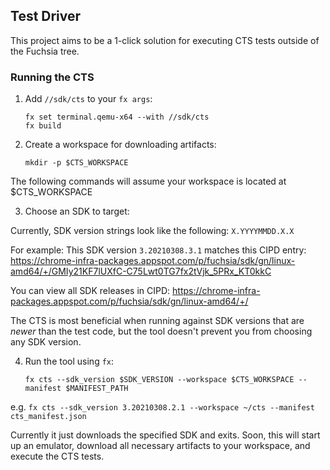 ## Test Driver

This project aims to be a 1-click solution for executing CTS tests outside of
the Fuchsia tree.

### Running the CTS

1) Add `//sdk/cts` to your `fx args`:

       fx set terminal.qemu-x64 --with //sdk/cts
       fx build

2) Create a workspace for downloading artifacts:

       mkdir -p $CTS_WORKSPACE

  The following commands will assume your workspace is located at $CTS_WORKSPACE

3) Choose an SDK to target:

  Currently, SDK version strings look like the following:
  `X.YYYYMMDD.X.X`

  For example: This SDK version `3.20210308.3.1` matches this CIPD entry:
  https://chrome-infra-packages.appspot.com/p/fuchsia/sdk/gn/linux-amd64/+/GMIy21KF7lUXfC-C75Lwt0TG7fx2tVjk_5PRx_KT0kkC

  You can view all SDK releases in CIPD:
  https://chrome-infra-packages.appspot.com/p/fuchsia/sdk/gn/linux-amd64/+/

  The CTS is most beneficial when running against SDK versions that are _newer_
  than the test code, but the tool doesn't prevent you from choosing any
  SDK version.

4) Run the tool using `fx`:

       fx cts --sdk_version $SDK_VERSION --workspace $CTS_WORKSPACE --manifest $MANIFEST_PATH

  e.g. `fx cts --sdk_version 3.20210308.2.1 --workspace ~/cts --manifest cts_manifest.json`

  Currently it just downloads the specified SDK and exits. Soon, this will start
  up an emulator, download all necessary artifacts to your workspace, and
  execute the CTS tests.
